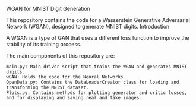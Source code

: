WGAN for MNIST Digit Generation

This repository contains the code for a Wasserstein Generative Adversarial Network (WGAN), designed to generate MNIST digits.
Introduction

A WGAN is a type of GAN that uses a different loss function to improve the stability of its training process. 

The main components of this repository are:

    main.py: Main driver script that trains the WGAN and generates MNIST digits.
    wGAN: Holds the code for the Neural Networks.
    OpenData.py: Contains the DataLoaderCreator class for loading and transforming the MNIST dataset.
    Plots.py: Contains methods for plotting generator and critic losses, and for displaying and saving real and fake images.